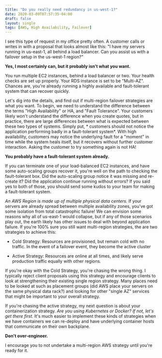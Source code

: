 ```yaml
---
title: "Do you really need redundancy in us-west-1?"
date: 2020-03-09T07:57:35-04:00
draft: false
layout: single
tags: [AWS, High Availability, Failover]
---
```


I see this type of request in my office pretty often.  A customer calls or writes in with a proposal that looks almost like this: "I have my servers running in us-east-1, all behind a load balancer. Can you assist us with a failover setup in the us-west-1 region?"

**Yes, I most certainly can, but it probably isn't what you want.**

You run multiple EC2 instances, behind a load balancer or two.  Your health checks are set up properly.  Your RDS instance is set to be "Multi-AZ". Chances are, you're already running a highly available and fault-tolerant system that can recover quickly. 

Let's dig into the details, and find out if multi-region failover strategies are what you want.  To begin, we need to understand the difference between the terms "High Availability" or HA, and "Fault Tolerance". Your customers likely won't understand the difference when you create quotes, but in practice, there are large differences between what is expected between these two types of systems. Simply put, * customers should not notice the application performing badly in a fault-tolerant system*.  With high availability, customers may notice the underlying fault for a "moment" in time while the system heals itself, but it recovers without further customer interaction. Asking the customer to try something again is not HA! 

**You probably have a fault-tolerant system already.**

If you can terminate one of your load-balanced EC2 instances, and have some auto-scaling groups recover it, you're well on the path to checking the fault-tolerant box. Did the auto-scaling group notice it was missing and re-create it?  Did the application continue running without errors? If you said yes to both of those, you should send some kudos to your team for making a fault-tolerant system. 

*An AWS Region is made up of multiple physical data centers.* If your servers are already spread between multiple availability zones, you've got some isolation from total catastrophic failure! We can envision some reasons why all of us-east-1 would collapse, but if any of those scenarios play out, the earth likely has other issues to deal with beyond application failure. If you're 100% sure you still want multi-region strategies, the are two strategies to achieve this:

- Cold Strategy: Resources are provisioned, but remain cold with no traffic. In the event of a failover event, they become the active cluster

- Active Strategy: Resources are online at all times, and likely serve production traffic equally with other regions.

If you're okay with the Cold Strategy, you're chasing the wrong thing. I typically reject client proposals using this strategy and encourage clients to look at strengthening their existing single region strategy. Many places need to be looked at such as placement groups (did AWS place your servers on the same physical data rack?) and looking for other "single AZ" services that might be important to your overall strategy. 

If you're chasing the active strategy, my next question is about your containerization strategy.  *Are you using Kubernetes or Docker?  If not, let's get there first.* It's much easier to implement these kinds of strategies when we have containers we can re-deploy and have underlying container hosts that communicate on their own backplane. 

**Don't over-engineer.**

I encourage you to not undertake a multi-region AWS strategy until you're ready for it.
